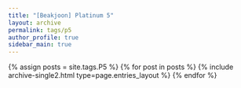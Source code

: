 ```yaml
---
title: "[Beakjoon] Platinum 5"
layout: archive
permalink: tags/p5
author_profile: true
sidebar_main: true
---
```


{% assign posts = site.tags.P5 %}
{% for post in posts %} 
    {% include archive-single2.html type=page.entries_layout %}
{% endfor %}
